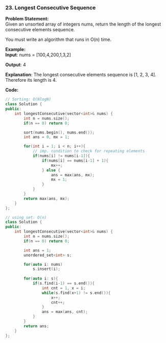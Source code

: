 ### 23. Longest Consecutive Sequence

**Problem Statement:** <br/>
Given an unsorted array of integers nums, return the length of the longest consecutive elements sequence.

You must write an algorithm that runs in O(n) time.

**Example:** <br/>
**Input**: nums = [100,4,200,1,3,2]

**Output**: 4

**Explanation**: The longest consecutive elements sequence is [1, 2, 3, 4]. Therefore its length is 4.


**Code:** <br/>
```cpp
// Sorting: O(NlogN)
class Solution {
public:
    int longestConsecutive(vector<int>& nums) {
        int n = nums.size();
        if(n == 0) return 0;

        sort(nums.begin(), nums.end());
        int ans = 0, mx = 1;

        for(int i = 1; i < n; i++){
            // imp. condition to check for repeating elements
            if(nums[i] != nums[i-1]){
                if(nums[i] == nums[i-1] + 1){
                    mx++;
                } else {
                    ans = max(ans, mx);
                    mx = 1;
                }
            }
        }
        return max(ans, mx);
    }
};

// using set: O(n)
class Solution {
public:
    int longestConsecutive(vector<int>& nums) {
        int n = nums.size();
        if(n == 0) return 0;

        int ans = 1;
        unordered_set<int> s;

        for(auto i: nums)
            s.insert(i);
        
        for(auto i: s){
            if(s.find(i-1) == s.end()){
                int cnt = 1, x = i;
                while(s.find(x+1) != s.end()){
                    x++;
                    cnt++;
                }
                ans = max(ans, cnt);
            }
        }
        return ans;
    }
};
```